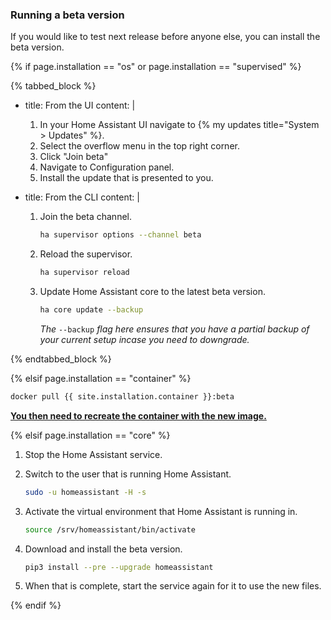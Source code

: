 ### Running a beta version

If you would like to test next release before anyone else, you can install the beta version.

{% if page.installation == "os" or page.installation == "supervised" %}

{% tabbed_block %}

- title: From the UI
  content: |

   1. In your Home Assistant UI navigate to {% my updates title="System > Updates" %}.
   2. Select the overflow menu in the top right corner.
   3. Click "Join beta"
   4. Navigate to Configuration panel.
   5. Install the update that is presented to you.

- title: From the CLI
  content: |

    1. Join the beta channel.

        ```bash
        ha supervisor options --channel beta
        ```

    2. Reload the supervisor.

        ```bash
        ha supervisor reload
        ```

    3. Update Home Assistant core to the latest beta version.

        ```bash
        ha core update --backup
        ```

        _The_ `--backup` _flag here ensures that you have a partial backup of your current setup incase you need to downgrade._

{% endtabbed_block %}

{% elsif page.installation == "container" %}

```bash
docker pull {{ site.installation.container }}:beta
```

**[You then need to recreate the container with the new image.](/installation/linux#install-home-assistant-container)**

{% elsif page.installation == "core" %}

1. Stop the Home Assistant service.

2. Switch to the user that is running Home Assistant.

    ```bash
    sudo -u homeassistant -H -s
    ```

3. Activate the virtual environment that Home Assistant is running in.

    ```bash
    source /srv/homeassistant/bin/activate
    ```

4. Download and install the beta version.

    ```bash
    pip3 install --pre --upgrade homeassistant
    ```

5. When that is complete, start the service again for it to use the new files.

{% endif %}
